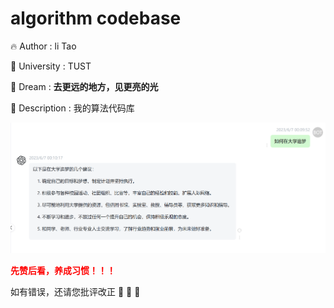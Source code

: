 # algorithm codebase
 :fire: 	Author : li Tao	

:school: 	University : TUST

 :triangular_flag_on_post:	Dream : **去更远的地方，见更亮的光**

:file_folder:	Description : 我的算法代码库

<img src="image/0.png"  >

**<font color=red >先赞后看，养成习惯！！！	</font >**

如有错误，还请您批评改正   :rose:	:rose:	:rose:

 
